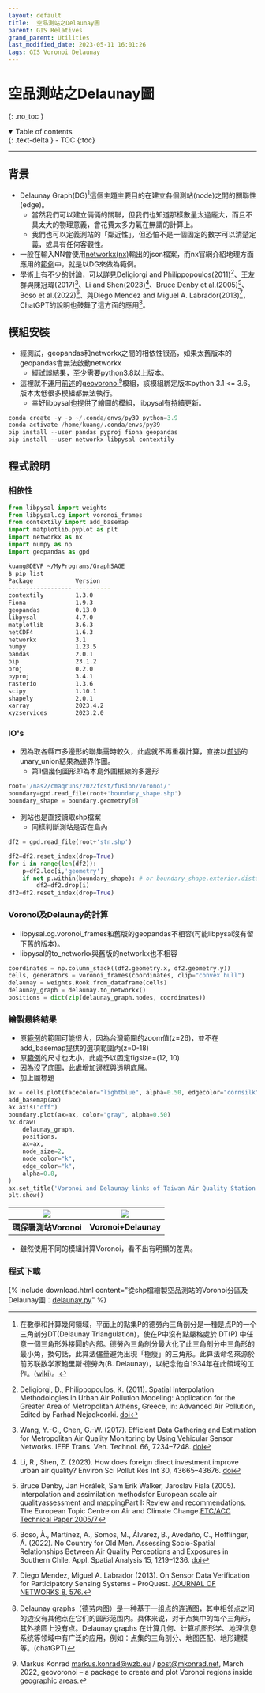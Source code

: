 ```yaml
---
layout: default
title:  空品測站之Delaunay圖
parent: GIS Relatives
grand_parent: Utilities
last_modified_date: 2023-05-11 16:01:26
tags: GIS Voronoi Delaunay
---
```


# 空品測站之Delaunay圖
{: .no_toc }

<details open markdown="block">
  <summary>
    Table of contents
  </summary>
  {: .text-delta }
- TOC
{:toc}
</details>

---

## 背景

- Delaunay Graph(DG)[^1]這個主題主要目的在建立各個測站(node)之間的關聯性(edge)。
  - 當然我們可以建立倆倆的關聯，但我們也知道那樣數量太過龐大，而且不具太大的物理意義，會花費太多力氣在無謂的計算上。
  - 我們也可以定義測站的「鄰近性」，但恐怕不是一個固定的數字可以清楚定義，或具有任何客觀性。
- 一般在輸入NN會使用[networkx(nx)](https://networkx.org/)輸出的json檔案，而nx官網介紹地理方面應用的[範例][dg]中，就是以DG來做為範例。
- 學術上有不少的討論，可以詳見Deligiorgi and Philippopoulos(2011)[^3]、王友群與陳冠瑋(2017)[^5]、Li and Shen(2023)[^6]、Bruce Denby et al.(2005)[^7]、Boso et al.(2022)[^8]、與Diego Mendez and Miguel A. Labrador(2013)[^9]，ChatGPT的說明也鼓舞了這方面的應用[^2]。

## 模組安裝

- 經測試，geopandas和networkx之間的相依性很高，如果太舊版本的geopandas會無法啟動networkx
  - 經試誤結果，至少需要python3.8以上版本。
- 這裡就不運用[前述](Voronoi.md)的[geovoronoi](https://github.com/WZBSocialScienceCenter/geovoronoi)[^4]模組，該模組綁定版本python 3.1 <= 3.6。版本太低很多模組都無法執行。
  - 幸好libpysal也提供了繪圖的模組，libpysal有持續更新。

```python
conda create -y -p ~/.conda/envs/py39 python=3.9
conda activate /home/kuang/.conda/envs/py39
pip install --user pandas pyproj fiona geopandas
pip install --user networkx libpysal contextily
```

## 程式說明

### 相依性

```python
from libpysal import weights
from libpysal.cg import voronoi_frames
from contextily import add_basemap
import matplotlib.pyplot as plt
import networkx as nx
import numpy as np
import geopandas as gpd
```

```bash
kuang@DEVP ~/MyPrograms/GraphSAGE
$ pip list
Package            Version
------------------ ----------
contextily         1.3.0
Fiona              1.9.3
geopandas          0.13.0
libpysal           4.7.0
matplotlib         3.6.3
netCDF4            1.6.3
networkx           3.1
numpy              1.23.5
pandas             2.0.1
pip                23.1.2
proj               0.2.0
pyproj             3.4.1
rasterio           1.3.6
scipy              1.10.1
shapely            2.0.1
xarray             2023.4.2
xyzservices        2023.2.0
```

### IO's

- 因為取各縣市多邊形的聯集需時較久，此處就不再重複計算，直接以[前述](Voronoi.md)的unary_union結果為邊界作圖。
  - 第1個幾何圖形即為本島外圍框線的多邊形

```python
root='/nas2/cmaqruns/2022fcst/fusion/Voronoi/'
boundary=gpd.read_file(root+'boundary_shape.shp')
boundary_shape = boundary.geometry[0]
```

- 測站也是直接讀取shp檔案
  - 同樣判斷測站是否在島內

```python
df2 = gpd.read_file(root+'stn.shp')

df2=df2.reset_index(drop=True)
for i in range(len(df2)):
    p=df2.loc[i,'geometry']
    if not p.within(boundary_shape): # or boundary_shape.exterior.distance(p) < 0.01:
        df2=df2.drop(i)
df2=df2.reset_index(drop=True)
```

### Voronoi及Delaunay的計算

- libpysal.cg.voronoi_frames和舊版的geopandas不相容(可能libpysal沒有留下舊的版本)。
- libpysal的to_networkx與舊版的networkx也不相容

```python
coordinates = np.column_stack((df2.geometry.x, df2.geometry.y))
cells, generators = voronoi_frames(coordinates, clip="convex hull")
delaunay = weights.Rook.from_dataframe(cells)
delaunay_graph = delaunay.to_networkx()
positions = dict(zip(delaunay_graph.nodes, coordinates))
```

### 繪製最終結果

- 原[範例][dg]的範圍可能很大，因為台灣範圍的zoom值(z=26)，並不在add_basemap提供的選項範圍內(z=0-18)
- 原[範例][dg]的尺寸也太小，此處予以固定figsize=(12, 10)
- 因為沒了底圖，此處增加邊框與透明底層。
- 加上圖標題

```python
ax = cells.plot(facecolor="lightblue", alpha=0.50, edgecolor="cornsilk", linewidth=2,figsize=(12, 10))
add_basemap(ax)
ax.axis("off")
boundary.plot(ax=ax, color="gray", alpha=0.50)
nx.draw(
    delaunay_graph,
    positions,
    ax=ax,
    node_size=2,
    node_color="k",
    edge_color="k",
    alpha=0.8,
)
ax.set_title('Voronoi and Delaunay links of Taiwan Air Quality Station Networks')
plt.show()
```

|![](https://raw.githubusercontent.com/sinotec2/FAQ/main/attachments/2023-04-28-10-57-17.png)|![](https://raw.githubusercontent.com/sinotec2/FAQ/main/attachments/2023-05-11-16-13-05.png)|
|:-:|:-:|
|<b>環保署測站Voronoi</b>|<b>Voronoi+Delaunay</b>|

- 雖然使用不同的模組計算Voronoi，看不出有明顯的差異。

### 程式下載

{% include download.html content="從shp檔繪製空品測站的Voronoi分區及Delaunay圖：[delaunay.py](https://github.com/sinotec2/Focus-on-Air-Quality/blob/main/utilities/GIS/delaunay.py)" %}

[^1]: 在數學和計算幾何領域，平面上的點集P的德勞內三角剖分是一種是点P的一个三角剖分DT(Delaunay Triangulation)，使在P中沒有點嚴格處於 DT(P) 中任意一個三角形外接圓的內部。德勞內三角剖分最大化了此三角剖分中三角形的最小角，換句話，此算法儘量避免出現「極瘦」的三角形。此算法命名來源於前苏联数学家鮑里斯·德勞內(B. Delaunay)，以紀念他自1934年在此領域的工作。([wiki](https://zh.wikipedia.org/wiki/德勞內三角剖分))。
[^2]: Delaunay graphs（德劳内图）是一种基于一组点的连通图，其中相邻点之间的边没有其他点在它们的圆形范围内。具体来说，对于点集中的每个三角形，其外接圆上没有点。Delaunay graphs 在计算几何、计算机图形学、地理信息系统等领域中有广泛的应用，例如：点集的三角剖分、地图匹配、地形建模等。(chatGPT)
[^3]: Deligiorgi, D., Philippopoulos, K. (2011). Spatial Interpolation Methodologies in Urban Air Pollution Modeling: Application for the Greater Area of Metropolitan Athens, Greece, in: Advanced Air Pollution, Edited by Farhad Nejadkoorki. [doi](https://doi.org/10.5772/17734)
[^4]: Markus Konrad markus.konrad@wzb.eu / post@mkonrad.net, March 2022, geovoronoi – a package to create and plot Voronoi regions inside geographic areas.
[^5]: Wang, Y.-C., Chen, G.-W. (2017). Efficient Data Gathering and Estimation for Metropolitan Air Quality Monitoring by Using Vehicular Sensor Networks. IEEE Trans. Veh. Technol. 66, 7234–7248. [doi](https://doi.org/10.1109/TVT.2017.2655084)
[^6]: Li, R., Shen, Z. (2023). How does foreign direct investment improve urban air quality? Environ Sci Pollut Res Int 30, 43665–43676. [doi](https://doi.org/10.1007/s11356-023-25324-x)
[^7]: Bruce Denby, Jan Horálek, Sam Erik Walker, Jaroslav Fiala (2005). Interpolation and assimilation methodsfor European scale air qualityassessment and mappingPart I: Review and recommendations. The European Topic Centre on Air and Climate Change.[ETC/ACC Technical Paper 2005/7](https://www.eionet.europa.eu/etcs/etc-atni/products/etc-atni-reports/etcacc_technpaper_2005_7_spatial_aq_interpol_part_i/@@download/file/ETCACC_TechnPaper_2005_7_SpatAQ_Interpol_Part_I.pdf)
[^8]: Boso, À., Martínez, A., Somos, M., Álvarez, B., Avedaño, C., Hofflinger, Á. (2022). No Country for Old Men. Assessing Socio-Spatial Relationships Between Air Quality Perceptions and Exposures in Southern Chile. Appl. Spatial Analysis 15, 1219–1236. [doi](https://doi.org/10.1007/s12061-022-09446-2)
[^9]: Diego Mendez, Miguel A. Labrador (2013). On Sensor Data Verification for Participatory Sensing Systems - ProQuest. [JOURNAL OF NETWORKS 8, 576.](https://www.proquest.com/openview/afc2ebb0ff60953101af08e3e6f54e15/1?pq-origsite=gscholar&cbl=136095)


[dg]: https://networkx.org/documentation/latest/auto_examples/geospatial/plot_delaunay.html#sphx-glr-auto-examples-geospatial-plot-delaunay-py "Delaunay graphs from geographic points"